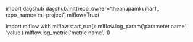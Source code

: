 import dagshub
dagshub.init(repo_owner='theanupamkumar1', repo_name='ml-project', mlflow=True)

import mlflow
with mlflow.start_run():
mlflow.log_param('parameter name', 'value')
mlflow.log_metric('metric name', 1)
